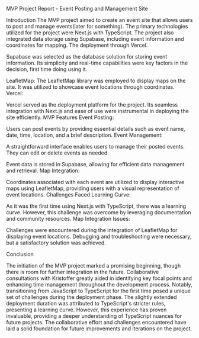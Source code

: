 MVP Project Report - Event Posting and Management Site

Introduction
The MVP project aimed to create an event site that allows users to post and manage events(later for something). The primary technologies utilized for the project were Next.js with TypeScript. The project also integrated data storage using Supabase, including event information and coordinates for mapping. The deployment through Vercel.



Supabase was selected as the database solution for storing event information. Its simplicity and real-time capabilities were key factors in the decision, first time doing using it.

LeafletMap:
The LeafletMap library was employed to display maps on the site. It was utilized to showcase event locations through coordinates.
Vercel:

Vercel served as the deployment platform for the project. Its seamless integration with Next.js and ease of use were instrumental in deploying the site efficiently.
MVP Features
Event Posting:

Users can post events by providing essential details such as event name, date, time, location, and a brief description.
Event Management:

A straightforward interface enables users to manage their posted events. They can edit or delete events as needed.

Event data is stored in Supabase, allowing for efficient data management and retrieval.
Map Integration:

Coordinates associated with each event are utilized to display interactive maps using LeafletMap, providing users with a visual representation of event locations.
Challenges Faced
Learning Curve:

As it was the first time using Next.js with TypeScript, there was a learning curve. However, this challenge was overcome by leveraging documentation and community resources.
Map Integration Issues:

Challenges were encountered during the integration of LeafletMap for displaying event locations. Debugging and troubleshooting were necessary, but a satisfactory solution was achieved.

Conclusion

The initiation of the MVP project marked a promising beginning, though there is room for further integration in the future. Collaborative consultations with Kristoffer greatly aided in identifying key focal points and enhancing time management throughout the development process.
Notably, transitioning from JavaScript to TypeScript for the first time posed a unique set of challenges during the deployment phase. The slightly extended deployment duration was attributed to TypeScript's stricter rules, presenting a learning curve. However, this experience has proven invaluable, providing a deeper understanding of TypeScript nuances for future projects. The collaborative effort and challenges encountered have laid a solid foundation for future improvements and iterations on the project.
